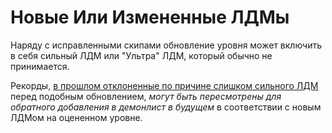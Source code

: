 <div class='panel fade js-scroll-anim' data-anim='fade'>

# Новые Или Измененные ЛДМы

Наряду с исправленными скипами обновление уровня может включить в себя сильный ЛДМ или "Ультра" ЛДМ, который обычно не принимается. 

Рекорды, [в прошлом отклоненные по причине слишком сильного ЛДМ](/guidelines/lowdetailmodes/#custom-ldms) перед подобным обновлением, *могут быть пересмотрены для обратного добавления в демонлист в будущем* в соответствии с новым ЛДМом на оцененном уровне.

</div>
